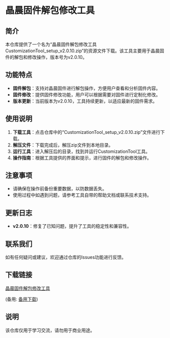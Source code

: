 # 晶晨固件解包修改工具

## 简介

本仓库提供了一个名为“晶晨固件解包修改工具 CustomizationTool_setup_v2.0.10.zip”的资源文件下载。该工具主要用于晶晨固件的解包和修改操作，版本号为v2.0.10。

## 功能特点

- **固件解包**：支持对晶晨固件进行解包操作，方便用户查看和分析固件内容。
- **固件修改**：提供固件修改功能，用户可以根据需要对固件进行定制化修改。
- **版本更新**：当前版本为v2.0.10，工具持续更新，以适应最新的固件需求。

## 使用说明

1. **下载工具**：点击仓库中的“CustomizationTool_setup_v2.0.10.zip”文件进行下载。
2. **解压文件**：下载完成后，解压zip文件到本地目录。
3. **运行工具**：进入解压后的目录，找到并运行CustomizationTool工具。
4. **操作指南**：根据工具提供的界面和提示，进行固件的解包和修改操作。

## 注意事项

- 请确保在操作前备份重要数据，以防数据丢失。
- 使用过程中如遇到问题，请参考工具自带的帮助文档或联系技术支持。

## 更新日志

- **v2.0.10**：修复了已知问题，提升了工具的稳定性和兼容性。

## 联系我们

如有任何疑问或建议，欢迎通过仓库的Issues功能进行反馈。

## 下载链接
[晶晨固件解包修改工具](https://pan.quark.cn/s/a241cf3cd0fb) 

(备用: [备用下载](https://pan.baidu.com/s/1fvl0glHqPgYQ064GmAClVw?pwd=1234))

## 说明

该仓库仅用于学习交流，请勿用于商业用途。
